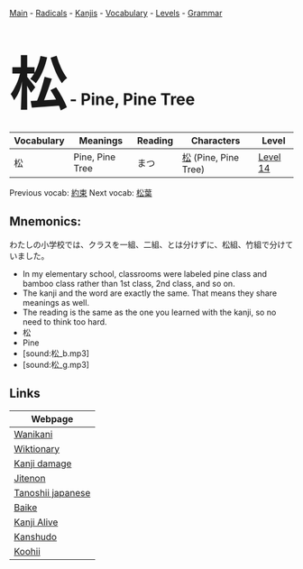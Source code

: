 <style> bigfont {font-size: 100px}</style>
[Main](../README.md) -
[Radicals](../radicals.md) -
[Kanjis](../kanjis.md) -
[Vocabulary](../vocabulary.md) -
[Levels](../levels.md) -
[Grammar](../grammar.md)
# <bigfont> 松</bigfont> - Pine, Pine Tree 

| Vocabulary | Meanings | Reading | Characters | Level |
| --- | --- | --- | --- | --- |
| 松 | Pine, Pine Tree | まつ |  [松](../kanjis/松.md) (Pine, Pine Tree) | [Level 14](../levels/wk_level14.md) |

Previous vocab: [約束](約束.md) Next vocab: [松葉](松葉.md) 

## Mnemonics:
わたしの小学校では、クラスを一組、二組、とは分けずに、松組、竹組で分けていました。
* In my elementary school, classrooms were labeled pine class and bamboo class rather than 1st class, 2nd class, and so on.
* The kanji and the word are exactly the same. That means they share meanings as well.
* The reading is the same as the one you learned with the kanji, so no need to think too hard.
* 松
* Pine
* [sound:松_b.mp3]
* [sound:松_g.mp3]


## Links 

| Webpage |
| --- |
| [Wanikani          ](https://www.wanikani.com/kanji/松) |
| [Wiktionary        ](https://en.wiktionary.org/wiki/松) |
| [Kanji damage      ](http://www.kanjidamage.com/kanji/search?utf8=✓&q=松) |
| [Jitenon           ](https://jitenon.com/kanji/松) |
| [Tanoshii japanese ](https://www.tanoshiijapanese.com/dictionary/kanji.cfm?k=松) |
| [Baike             ](https://baike.baidu.com/item/松) |
| [Kanji Alive       ](https://app.kanjialive.com/松) |
| [Kanshudo          ](https://www.kanshudo.com/searchmn?q=松) |
| [Koohii            ](https://kanji.koohii.com/study/kanji/松) |
